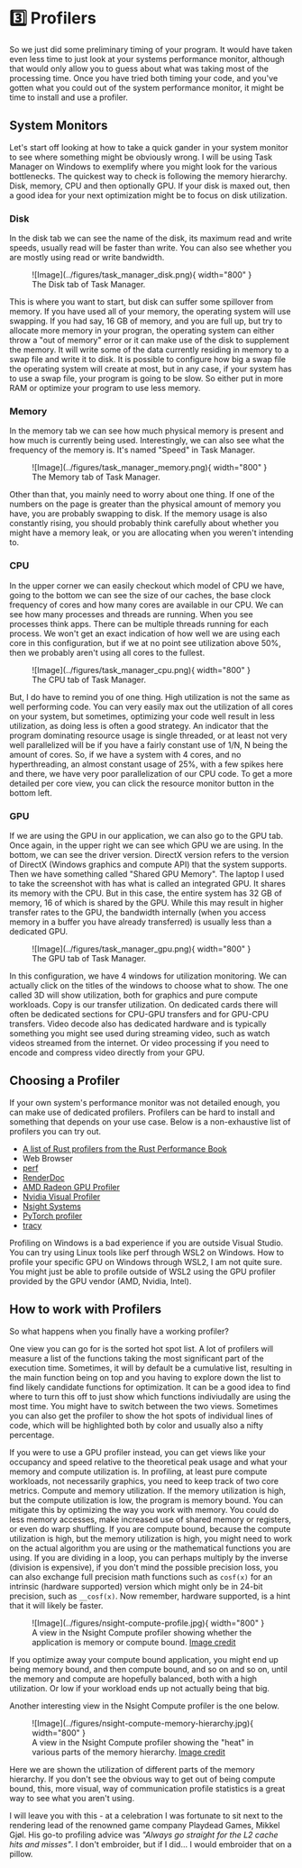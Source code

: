 # 3️⃣ Profilers
So we just did some preliminary timing of your program. It would have taken even less time to just look at your
systems performance monitor, although that would only allow you to guess about what was taking most of the
processing time. Once you have tried both timing your code, and you've gotten what you could out of the
system performance monitor, it might be time to install and use a profiler.

## System Monitors
Let's start off looking at how to take a quick gander in your system monitor to see where
something might be obviously wrong. I will be using Task Manager on Windows to exemplify where you
might look for the various bottlenecks. The quickest way to check is following the memory hierarchy.
Disk, memory, CPU and then optionally GPU. If your disk is maxed out, then a good idea for your next optimization
might be to focus on disk utilization.

### Disk
In the disk tab we can see the name of the disk, its maximum read and write speeds, usually read will be faster
than write. You can also see whether you are mostly using read or write bandwidth.

<figure markdown>
![Image](../figures/task_manager_disk.png){ width="800" }
<figcaption>
The Disk tab of Task Manager.
</figcaption>
</figure>

This is where you want to start, but disk can suffer some spillover from memory. If you have used all of your
memory, the operating system will use swapping. If you had say, 16 GB of memory, and you are full up, but try to
allocate more memory in your progran, the operating system can either throw a "out of memory" error or it can
make use of the disk to supplement the memory. It will write some of the data currently residing in memory to a
swap file and write it to disk. It is possible to configure how big a swap file the operating system will create at
most, but in any case, if your system has to use a swap file, your program is going to be slow. So either put in
more RAM or optimize your program to use less memory.

### Memory
In the memory tab we can see how much physical memory is present and how much is currently being used.
Interestingly, we can also see what the frequency of the memory is. It's named "Speed" in Task Manager.

<figure markdown>
![Image](../figures/task_manager_memory.png){ width="800" }
<figcaption>
The Memory tab of Task Manager.
</figcaption>
</figure>

Other than that, you mainly need to worry about one thing. If one of the numbers on the page is greater than
the physical amount of memory you have, you are probably swapping to disk. If the memory usage is also constantly
rising, you should probably think carefully about whether you might have a memory leak, or you are allocating
when you weren't intending to.

### CPU
In the upper corner we can easily checkout which model of CPU we have, going to the bottom we can see the size of
our caches, the base clock frequency of cores and how many cores are available in our CPU. We can see how many
processes and threads are running. When you see processes think apps. There can be multiple threads running for each
process. We won't get an exact indication of how well we are using each core in this configuration, but if we at no
point see utilization above 50%, then we probably aren't using all cores to the fullest.

<figure markdown>
![Image](../figures/task_manager_cpu.png){ width="800" }
<figcaption>
The CPU tab of Task Manager.
</figcaption>
</figure>

But, I do have to remind you of one thing. High utilization is not the same as well performing code.
You can very easily max out the utilization of all cores on your system, but sometimes, optimizing your
code well result in less utilization, as doing less is often a good strategy. An indicator that the
program dominating resource usage is single threaded, or at least not very well parallelized will be
if you have a fairly constant use of 1/N, N being the amount of cores. So, if we have a system with
4 cores, and no hyperthreading, an almost constant usage of 25%, with a few spikes here and there, we
have very poor parallelization of our CPU code. To get a more detailed per core view, you can click the resource
monitor button in the bottom left.

### GPU
If we are using the GPU in our application, we can also go to the GPU tab. Once again, in the upper right we can
see which GPU we are using. In the bottom, we can see the driver version. DirectX version refers to the version
of DirectX (Windows graphics and compute API) that the system supports. Then we have something called
"Shared GPU Memory". The laptop I used to take the screenshot with has what is called an integrated GPU. It shares
its memory with the CPU. But in this case, the entire system has 32 GB of memory, 16 of which is shared by the GPU.
While this may result in higher transfer rates to the GPU, the bandwidth internally
(when you access memory in a buffer you have already transferred) is usually less than a dedicated GPU.

<figure markdown>
![Image](../figures/task_manager_gpu.png){ width="800" }
<figcaption>
The GPU tab of Task Manager.
</figcaption>
</figure>

In this configuration, we have 4 windows for utilization monitoring. We can actually click on the titles of the
windows to choose what to show. The one called 3D will show utilization, both for graphics and pure
compute workloads. Copy is our transfer utilization. On dedicated cards there will often be dedicated sections for
CPU-GPU transfers and for GPU-CPU transfers. Video decode also has dedicated hardware and is typically something
you might see used during streaming video, such as watch videos streamed from the internet. Or video processing
if you need to encode and compress video directly from your GPU.

## Choosing a Profiler
If your own system's performance monitor was not detailed enough, you can make use of dedicated profilers.
Profilers can be hard to install and something that depends on your use case. Below is a non-exhaustive list
of profilers you can try out.

* [A list of Rust profilers from the Rust Performance Book](https://nnethercote.github.io/perf-book/profiling.html)
* Web Browser
* [perf](https://en.wikipedia.org/wiki/Perf_(Linux))
* [RenderDoc](https://renderdoc.org/)
* [AMD Radeon GPU Profiler](https://gpuopen.com/rgp/)
* [Nvidia Visual Profiler](https://developer.nvidia.com/nvidia-visual-profiler)
* [Nsight Systems](https://developer.nvidia.com/nsight-systems)
* [PyTorch profiler](https://pytorch.org/tutorials/recipes/recipes/profiler_recipe.html)
* [tracy](https://github.com/wolfpld/tracy)

Profiling on Windows is a bad experience if you are outside Visual Studio. You can try using Linux tools like perf
through WSL2 on Windows. How to profile your specific GPU on Windows through WSL2, I am not quite sure. You might
just be able to profile outside of WSL2 using the GPU profiler provided by the GPU vendor (AMD, Nvidia, Intel).

## How to work with Profilers
So what happens when you finally have a working profiler?

One view you can go for is the sorted hot spot list. A lot of profilers will measure a list of the functions
taking the most significant part of the execution time. Sometimes, it will by default be a cumulative list,
resulting in the main function being on top and you having to explore down the list to find likely candidate
functions for optimization. It can be a good idea to find where to turn this off to just show which functions
indiviudally are using the most time. You might have to switch between the two views. Sometimes you can also
get the profiler to show the hot spots of individual lines of code, which will be highlighted both by color and
usually also a nifty percentage.

If you were to use a GPU profiler instead, you can get views like your occupancy and speed relative to the
theoretical peak usage and what your memory and compute utilization is. In profiling, at least pure compute
workloads, not necessarily graphics, you need to keep track of two core metrics. Compute and memory utilization.
If the memory utilization is high, but the compute utilization is low, the program is memory bound. You can
mitigate this by optimizing the way you work with memory. You could do less memory accesses, make increased use
of shared memory or registers, or even do warp shuffling. If you are compute bound, because the compute
utilization is high, but the memory utilization is high, you might need to work on the actual algorithm you are
using or the mathematical functions you are using. If you are dividing in a loop, you can perhaps multiply by the
inverse (division is expensive), if you don't mind the possible precision loss, you can also exchange full precision
math functions such as ```cosf(x)``` for an intrinsic (hardware supported) version which might only be in 24-bit
precision, such as ```__cosf(x)```. Now remember, hardware supported, is a hint that it will likely be faster.

<figure markdown>
![Image](../figures/nsight-compute-profile.jpg){ width="800" }
<figcaption>
A view in the Nsight Compute profiler showing whether the application is memory or compute bound.
<a href="https://developer.nvidia.com/nsight-compute">
Image credit </a>
</figcaption>
</figure>

If you optimize away your compute bound application, you might end up being memory bound, and then compute bound,
and so on and so on, until the memory and compute are hopefully balanced, both with a high utilization. Or low if
your workload ends up not actually being that big.

Another interesting view in the Nsight Compute profiler is the one below.

<figure markdown>
![Image](../figures/nsight-compute-memory-hierarchy.jpg){ width="800" }
<figcaption>
A view in the Nsight Compute profiler showing the "heat" in various parts of the memory hierarchy.
<a href="https://developer.nvidia.com/nsight-compute">
Image credit </a>
</figcaption>
</figure>

Here we are shown the utilization of different parts of the memory hierarchy. If you don't see the obvious
way to get out of being compute bound, this, more visual, way of communication profile statistics is a great way
to see what you aren't using.

I will leave you with this - at a celebration I was fortunate to sit next to the rendering lead of the renowned
game company Playdead Games, Mikkel Gjøl. His go-to profiling advice was
*"Always go straight for the L2 cache hits and misses"*.
I don't embroider, but if I did... I would embroider that on a pillow.
